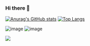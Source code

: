 ### Hi there 👋

<!--
**edielrangel/edielrangel** is a ✨ _special_ ✨ repository because its `README.md` (this file) appears on your GitHub profile.

Here are some ideas to get you started:

- 🔭 I’m currently working on ...
- 🌱 I’m currently learning ...
- 👯 I’m looking to collaborate on ...
- 🤔 I’m looking for help with ...
- 💬 Ask me about ...
- 📫 How to reach me: ...
- 😄 Pronouns: ...
- ⚡ Fun fact: ...
-->
[![Anurag's GitHub stats](https://github-readme-stats.vercel.app/api?username=edielrangel&show_icons=true&theme=dark)](https://github.com/edielrangel)
[![Top Langs](https://github-readme-stats.vercel.app/api/top-langs/?username=edielrangel&show_icons=true&theme=dark&layout=compact)](https://github.com/edielrangel)

![image]({https://img.shields.io/badge/Laravel-FF2D20?style=for-the-badge&logo=laravel&logoColor=white}) 
![image]({https://img.shields.io/badge/Python-3776AB?style=for-the-badge&logo=python&logoColor=white})

<img src="{https://img.shields.io/badge/MySQL-00000F?style=for-the-badge&logo=mysql&logoColor=white}" />
